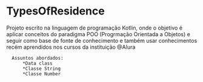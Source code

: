 # TypesOfResidence

Projeto escrito na linguagem de programação Kotlin, onde o objetivo é aplicar conceitos
do paradigma POO (Progrmação Orientada a Objetos) e seguir como base de fonte de conhecimento 
e também usar conhecimentos recém aprendidos nos cursos da instituição @Alura

      Assuntos abordados:
          *Data class 
          *Classe String 
          *Classe Number
